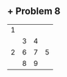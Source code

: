 ## + Problem 8


<table>
	<tbody>
		<tr>
			<td>1</td>
		</tr>
		<tr>
			<td rowspan="4">2</td>
			<td>3</td>
			<td>4</td>
			<td rowspan="4">5</td>
		</tr>
		<tr>
			<td>6</td>
			<td>7</td>
		</tr>
		<tr>
			<td>8</td>
			<td>9</td>
		</tr>
	</tbody>

</table>